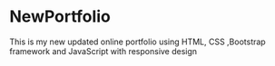 # NewPortfolio
This is my new updated online portfolio using HTML, CSS ,Bootstrap framework and JavaScript with responsive design
